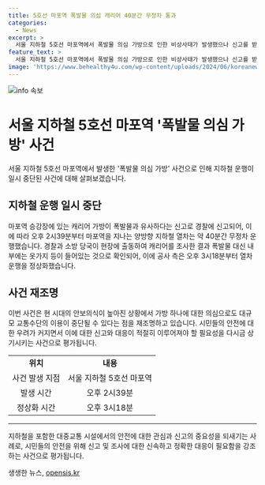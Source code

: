 ```yaml
---
title: 5호선 마포역 폭발물 의심 캐리어 40분간 무정차 통과
categories:
  - News
excerpt: >
  서울 지하철 5호선 마포역에서 폭발물 의심 가방으로 인한 비상사태가 발생했으나 신고를 받고 출동한 경찰과 소방 당국이 가방 내부를 확인한 결과, 위험물은 발견되지 않았다. 이에 40분간의 무정차 운행 후 정상화되었으며, 사고로 인한 부상 등은 없었다. 7일 오후 마포역에서의 정상적인 지하철 운행이 재개되었다.
feature_text: >
  서울 지하철 5호선 마포역에서 폭발물 의심 가방으로 인한 비상사태가 발생했으나 신고를 받고 출동한 경찰과 소방 당국이 가방 내부를 확인한 결과, 위험물은 발견되지 않았다. 이에 40분간의 무정차 운행 후 정상화되었으며, 사고로 인한 부상 등은 없었다. 7일 오후 마포역에서의 정상적인 지하철 운행이 재개되었다.
image: 'https://www.behealthy4u.com/wp-content/uploads/2024/06/koreanews.jpg'
---
```


<p><img src="https://www.behealthy4u.com/wp-content/uploads/2024/06/koreanews.jpg" alt="info 속보" /></p>

<h1>서울 지하철 5호선 마포역 '폭발물 의심 가방' 사건</h1>

<p data-ke-size="size16">서울 지하철 5호선 마포역에서 발생한 '폭발물 의심 가방' 사건으로 인해 지하철 운행이 일시 중단된 사건에 대해 살펴보겠습니다.</p>

<h2 data-ke-size="size26">지하철 운행 일시 중단</h2>

<p data-ke-size="size16">마포역 승강장에 있는 캐리어 가방이 폭발물과 유사하다는 신고로 경찰에 신고되어, 이에 따라 오후 2시39분부터 마포역을 지나는 양방향 지하철 열차는 약 40분간 무정차 운행했습니다. 경찰과 소방 당국이 현장에 출동하여 캐리어를 조사한 결과 폭발물 대신 내부에는 옷가지 등이 들어있는 것으로 확인되어, 이에 공사 측은 오후 3시18분부터 열차 운행을 정상화했습니다.</p>

<h2 data-ke-size="size26">사건 재조명</h2>

<p data-ke-size="size16">이번 사건은 현 시대의 안보의식이 높아진 상황에서 가방 하나에 대한 의심으로도 대규모 교통수단의 이용이 중단될 수 있다는 점을 재조명하고 있습니다. 시민들의 안전에 대한 우려가 커지면서 이에 대한 신고와 대응이 적절히 이루어져야 할 필요성을 다시금 상기시키는 사건으로 평가됩니다.</p>

<table>
    <tr>
        <td style="text-align: center; height: 17px;"><b>위치</b></td>
        <td style="text-align: center; height: 17px;"><b>내용</b></td>
    </tr>
    <tr>
        <td style="text-align: center; height: 17px;">사건 발생 지점</td>
        <td style="text-align: center; height: 17px;">서울 지하철 5호선 마포역</td>
    </tr>
    <tr>
        <td style="text-align: center; height: 17px;">발생 시간</td>
        <td style="text-align: center; height: 17px;">오후 2시39분</td>
    </tr>
    <tr>
        <td style="text-align: center; height: 17px;">정상화 시간</td>
        <td style="text-align: center; height: 17px;">오후 3시18분</td>
    </tr>
</table>

<hr>

<p data-ke-size="size16">지하철을 포함한 대중교통 시설에서의 안전에 대한 관심과 신고의 중요성을 되새기는 사례로, 시민들의 안전을 위해 신고 및 조사에 대한 신속하고 정확한 대응이 필요함을 강조하는 사건으로 평가됩니다.</p>
생생한 뉴스, <a href="https://opensis.kr" rel="dofollow">opensis.kr</a>


